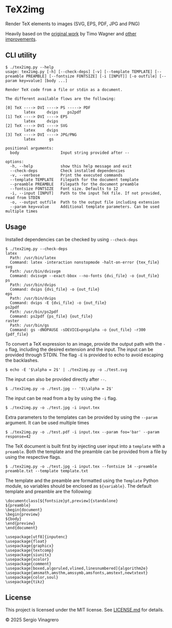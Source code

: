 # TeX2img

Render TeX elements to images (SVG, EPS, PDF, JPG and PNG)

Heavily based on the [original work](https://github.com/tuxu/latex2svg) by Timo Wagner and [other improvements](https://github.com/Moonbase59/latex2svg).

## CLI utility

```
$ ./tex2img.py --help
usage: tex2img.py [-h] [--check-deps] [-v] [--template TEMPLATE] [--preamble PREAMBLE] [--fontsize FONTSIZE] [-i [INPUT]] [-o outfile] [--param key=value] [body ...]

Render TeX code from a file or stdin as a document.

The different available flows are the following:

[0] TeX ----> DVI ----> PS -----> PDF
        latex     dvips    ps2pdf
[1] TeX ----> DVI ----> EPS
        latex     dvips
[2] TeX ----> DVI ----> SVG
        latex     dvips
[3] TeX ----> DVI ----> JPG/PNG
        latex      gs

positional arguments:
  body                  Input string provided after --

options:
  -h, --help            show this help message and exit
  --check-deps          Check installed dependencies
  -v, --verbose         Print the executed commands
  --template TEMPLATE   Filepath for the document template
  --preamble PREAMBLE   Filepath for the document preamble
  --fontsize FONTSIZE   Font size. Defaults to 12
  -i, --input [INPUT]   Path to the input TeX file. If not provided, read from STDIN
  -o, --output outfile  Path to the output file including extension
  --param key=value     Additional template parameters. Can be used multiple times
```

## Usage

Installed dependencies can be checked by using `--check-deps`

```
$ ./tex2img.py --check-deps
latex
  Path: /usr/bin/latex
  Command: latex -interaction nonstopmode -halt-on-error {tex_file}
svg
  Path: /usr/bin/dvisvgm
  Command: dvisvgm --exact-bbox --no-fonts {dvi_file} -o {out_file}
ps
  Path: /usr/bin/dvips
  Command: dvips {dvi_file} -o {out_file}
eps
  Path: /usr/bin/dvips
  Command: dvips -E {dvi_file} -o {out_file}
ps2pdf
  Path: /usr/bin/ps2pdf
  Command: ps2pdf {ps_file} {out_file}
raster
  Path: /usr/bin/gs
  Command: gs -dNOPAUSE -sDEVICE=pngalpha -o {out_file} -r300 {pdf_file}
```

To convert a TeX expression to an image, provide the output path with the `-o` flag, including the desired extension and the input. The input can be provided through STDIN. The flag `-E` is provided to echo to avoid escaping the backlashes.

```
$ echo -E '$\alpha = 2$' | ./tex2img.py -o ./test.svg
```

The input can also be provided directly after `--`.

```
$ ./tex2img.py -o ./test.jpg -- '$\\alpha = 2$'
```

The input can be read from a by by using the `-i` flag.

```
$ ./tex2img.py -o ./test.jpg -i input.tex
```

Extra parameters to the templates can be provided by using the `--param` argument. It can be used multiple times

```
$ ./tex2img.py -o ./test.pdf -i input.tex --param foo='bar' --param response=42
```

The TeX document is built first by injecting user input into a `template` with a `preamble`. Both the template and the preamble can be provided from a file by using the respective flags.

```
$ ./tex2img.py -o ./test.jpg -i input.tex --fontsize 14 --preamble preamble.txt --template template.txt
```

The template and the preamble are formatted using the `Template` Python module, so variables should be enclosed as `${variable}`. The default template and preamble are the following:

```text
\documentclass[${fontsize}pt,preview]{standalone}
${preamble}
\begin{document}
\begin{preview}
${body}
\end{preview}
\end{document}
```

```text
\usepackage[utf8]{inputenc}
\usepackage{float}
\usepackage{graphicx}
\usepackage{textcomp}
\usepackage{siunitx}
\usepackage{xcolor}
\usepackage{comment}
\usepackage[boxed,algoruled,vlined,linesnumbered]{algorithm2e}
\usepackage{amsmath,amsthm,amssymb,amsfonts,amstext,newtxtext}
\usepackage{color,soul}
\usepackage{tikz}
```

## License

This project is licensed under the MIT license. See [LICENSE.md](LICENSE.md) for details.

© 2025 Sergio Vinagrero
